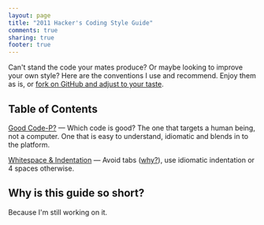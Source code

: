 ```yaml
---
layout: page
title: "2011 Hacker's Coding Style Guide"
comments: true
sharing: true
footer: true
---
```


Can't stand the code your mates produce? Or maybe looking to improve your own style? Here are the conventions I use and recommend. Enjoy them as is, or [fork on GitHub and adjust to your taste](https://github.com/andreyvit/hackers-coding-style).


## Table of Contents

[Good Code-P?](good-code.html) — Which code is good? The one that targets a human being, not a computer. One that is easy to understand, idiomatic and blends in to the platform.

[Whitespace & Indentation](whitespace.html) — Avoid tabs ([why?](why-tabs-should-be-avoided.html)), use idiomatic indentation or 4 spaces otherwise.


## Why is this guide so short?

Because I'm still working on it.
